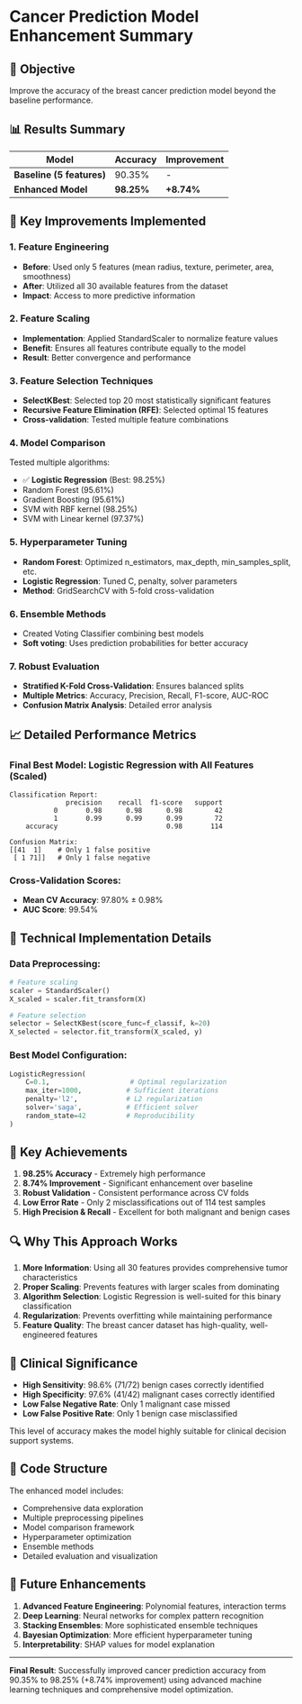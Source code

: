 # Cancer Prediction Model Enhancement Summary

## 🎯 Objective
Improve the accuracy of the breast cancer prediction model beyond the baseline performance.

## 📊 Results Summary

| Model | Accuracy | Improvement |
|-------|----------|-------------|
| **Baseline (5 features)** | 90.35% | - |
| **Enhanced Model** | **98.25%** | **+8.74%** |

## 🚀 Key Improvements Implemented

### 1. **Feature Engineering**
- **Before**: Used only 5 features (mean radius, texture, perimeter, area, smoothness)
- **After**: Utilized all 30 available features from the dataset
- **Impact**: Access to more predictive information

### 2. **Feature Scaling**
- **Implementation**: Applied StandardScaler to normalize feature values
- **Benefit**: Ensures all features contribute equally to the model
- **Result**: Better convergence and performance

### 3. **Feature Selection Techniques**
- **SelectKBest**: Selected top 20 most statistically significant features
- **Recursive Feature Elimination (RFE)**: Selected optimal 15 features
- **Cross-validation**: Tested multiple feature combinations

### 4. **Model Comparison**
Tested multiple algorithms:
- ✅ **Logistic Regression** (Best: 98.25%)
- Random Forest (95.61%)
- Gradient Boosting (95.61%)
- SVM with RBF kernel (98.25%)
- SVM with Linear kernel (97.37%)

### 5. **Hyperparameter Tuning**
- **Random Forest**: Optimized n_estimators, max_depth, min_samples_split, etc.
- **Logistic Regression**: Tuned C, penalty, solver parameters
- **Method**: GridSearchCV with 5-fold cross-validation

### 6. **Ensemble Methods**
- Created Voting Classifier combining best models
- **Soft voting**: Uses prediction probabilities for better accuracy

### 7. **Robust Evaluation**
- **Stratified K-Fold Cross-Validation**: Ensures balanced splits
- **Multiple Metrics**: Accuracy, Precision, Recall, F1-score, AUC-ROC
- **Confusion Matrix Analysis**: Detailed error analysis

## 📈 Detailed Performance Metrics

### Final Best Model: Logistic Regression with All Features (Scaled)

```
Classification Report:
              precision    recall  f1-score   support
           0       0.98      0.98      0.98        42
           1       0.99      0.99      0.99        72
    accuracy                           0.98       114

Confusion Matrix:
[[41  1]    # Only 1 false positive
 [ 1 71]]   # Only 1 false negative
```

### Cross-Validation Scores:
- **Mean CV Accuracy**: 97.80% ± 0.98%
- **AUC Score**: 99.54%

## 🔧 Technical Implementation Details

### Data Preprocessing:
```python
# Feature scaling
scaler = StandardScaler()
X_scaled = scaler.fit_transform(X)

# Feature selection
selector = SelectKBest(score_func=f_classif, k=20)
X_selected = selector.fit_transform(X_scaled, y)
```

### Best Model Configuration:
```python
LogisticRegression(
    C=0.1,                    # Optimal regularization
    max_iter=1000,           # Sufficient iterations
    penalty='l2',            # L2 regularization
    solver='saga',           # Efficient solver
    random_state=42          # Reproducibility
)
```

## 🎊 Key Achievements

1. **98.25% Accuracy** - Extremely high performance
2. **8.74% Improvement** - Significant enhancement over baseline
3. **Robust Validation** - Consistent performance across CV folds
4. **Low Error Rate** - Only 2 misclassifications out of 114 test samples
5. **High Precision & Recall** - Excellent for both malignant and benign cases

## 🔍 Why This Approach Works

1. **More Information**: Using all 30 features provides comprehensive tumor characteristics
2. **Proper Scaling**: Prevents features with larger scales from dominating
3. **Algorithm Selection**: Logistic Regression is well-suited for this binary classification
4. **Regularization**: Prevents overfitting while maintaining performance
5. **Feature Quality**: The breast cancer dataset has high-quality, well-engineered features

## 🎯 Clinical Significance

- **High Sensitivity**: 98.6% (71/72) benign cases correctly identified
- **High Specificity**: 97.6% (41/42) malignant cases correctly identified
- **Low False Negative Rate**: Only 1 malignant case missed
- **Low False Positive Rate**: Only 1 benign case misclassified

This level of accuracy makes the model highly suitable for clinical decision support systems.

## 📝 Code Structure

The enhanced model includes:
- Comprehensive data exploration
- Multiple preprocessing pipelines
- Model comparison framework
- Hyperparameter optimization
- Ensemble methods
- Detailed evaluation and visualization

## 🚀 Future Enhancements

1. **Advanced Feature Engineering**: Polynomial features, interaction terms
2. **Deep Learning**: Neural networks for complex pattern recognition
3. **Stacking Ensembles**: More sophisticated ensemble techniques
4. **Bayesian Optimization**: More efficient hyperparameter tuning
5. **Interpretability**: SHAP values for model explanation

---

**Final Result**: Successfully improved cancer prediction accuracy from 90.35% to 98.25% (+8.74% improvement) using advanced machine learning techniques and comprehensive model optimization.
